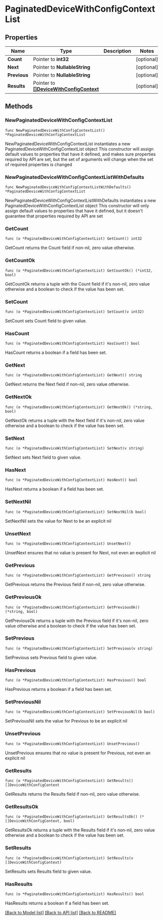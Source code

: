 # PaginatedDeviceWithConfigContextList

## Properties

Name | Type | Description | Notes
------------ | ------------- | ------------- | -------------
**Count** | Pointer to **int32** |  | [optional] 
**Next** | Pointer to **NullableString** |  | [optional] 
**Previous** | Pointer to **NullableString** |  | [optional] 
**Results** | Pointer to [**[]DeviceWithConfigContext**](DeviceWithConfigContext.md) |  | [optional] 

## Methods

### NewPaginatedDeviceWithConfigContextList

`func NewPaginatedDeviceWithConfigContextList() *PaginatedDeviceWithConfigContextList`

NewPaginatedDeviceWithConfigContextList instantiates a new PaginatedDeviceWithConfigContextList object
This constructor will assign default values to properties that have it defined,
and makes sure properties required by API are set, but the set of arguments
will change when the set of required properties is changed

### NewPaginatedDeviceWithConfigContextListWithDefaults

`func NewPaginatedDeviceWithConfigContextListWithDefaults() *PaginatedDeviceWithConfigContextList`

NewPaginatedDeviceWithConfigContextListWithDefaults instantiates a new PaginatedDeviceWithConfigContextList object
This constructor will only assign default values to properties that have it defined,
but it doesn't guarantee that properties required by API are set

### GetCount

`func (o *PaginatedDeviceWithConfigContextList) GetCount() int32`

GetCount returns the Count field if non-nil, zero value otherwise.

### GetCountOk

`func (o *PaginatedDeviceWithConfigContextList) GetCountOk() (*int32, bool)`

GetCountOk returns a tuple with the Count field if it's non-nil, zero value otherwise
and a boolean to check if the value has been set.

### SetCount

`func (o *PaginatedDeviceWithConfigContextList) SetCount(v int32)`

SetCount sets Count field to given value.

### HasCount

`func (o *PaginatedDeviceWithConfigContextList) HasCount() bool`

HasCount returns a boolean if a field has been set.

### GetNext

`func (o *PaginatedDeviceWithConfigContextList) GetNext() string`

GetNext returns the Next field if non-nil, zero value otherwise.

### GetNextOk

`func (o *PaginatedDeviceWithConfigContextList) GetNextOk() (*string, bool)`

GetNextOk returns a tuple with the Next field if it's non-nil, zero value otherwise
and a boolean to check if the value has been set.

### SetNext

`func (o *PaginatedDeviceWithConfigContextList) SetNext(v string)`

SetNext sets Next field to given value.

### HasNext

`func (o *PaginatedDeviceWithConfigContextList) HasNext() bool`

HasNext returns a boolean if a field has been set.

### SetNextNil

`func (o *PaginatedDeviceWithConfigContextList) SetNextNil(b bool)`

 SetNextNil sets the value for Next to be an explicit nil

### UnsetNext
`func (o *PaginatedDeviceWithConfigContextList) UnsetNext()`

UnsetNext ensures that no value is present for Next, not even an explicit nil
### GetPrevious

`func (o *PaginatedDeviceWithConfigContextList) GetPrevious() string`

GetPrevious returns the Previous field if non-nil, zero value otherwise.

### GetPreviousOk

`func (o *PaginatedDeviceWithConfigContextList) GetPreviousOk() (*string, bool)`

GetPreviousOk returns a tuple with the Previous field if it's non-nil, zero value otherwise
and a boolean to check if the value has been set.

### SetPrevious

`func (o *PaginatedDeviceWithConfigContextList) SetPrevious(v string)`

SetPrevious sets Previous field to given value.

### HasPrevious

`func (o *PaginatedDeviceWithConfigContextList) HasPrevious() bool`

HasPrevious returns a boolean if a field has been set.

### SetPreviousNil

`func (o *PaginatedDeviceWithConfigContextList) SetPreviousNil(b bool)`

 SetPreviousNil sets the value for Previous to be an explicit nil

### UnsetPrevious
`func (o *PaginatedDeviceWithConfigContextList) UnsetPrevious()`

UnsetPrevious ensures that no value is present for Previous, not even an explicit nil
### GetResults

`func (o *PaginatedDeviceWithConfigContextList) GetResults() []DeviceWithConfigContext`

GetResults returns the Results field if non-nil, zero value otherwise.

### GetResultsOk

`func (o *PaginatedDeviceWithConfigContextList) GetResultsOk() (*[]DeviceWithConfigContext, bool)`

GetResultsOk returns a tuple with the Results field if it's non-nil, zero value otherwise
and a boolean to check if the value has been set.

### SetResults

`func (o *PaginatedDeviceWithConfigContextList) SetResults(v []DeviceWithConfigContext)`

SetResults sets Results field to given value.

### HasResults

`func (o *PaginatedDeviceWithConfigContextList) HasResults() bool`

HasResults returns a boolean if a field has been set.


[[Back to Model list]](../README.md#documentation-for-models) [[Back to API list]](../README.md#documentation-for-api-endpoints) [[Back to README]](../README.md)



